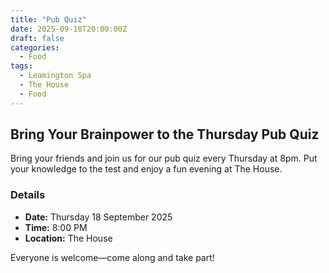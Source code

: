 ```yaml
---
title: "Pub Quiz"
date: 2025-09-18T20:00:00Z
draft: false
categories:
  - Food
tags:
  - Leamington Spa
  - The House
  - Food
---
```


## Bring Your Brainpower to the Thursday Pub Quiz

Bring your friends and join us for our pub quiz every Thursday at 8pm. Put your knowledge to the test and enjoy a fun evening at The House.

### Details
- **Date:** Thursday 18 September 2025
- **Time:** 8:00 PM
- **Location:** The House

Everyone is welcome—come along and take part!